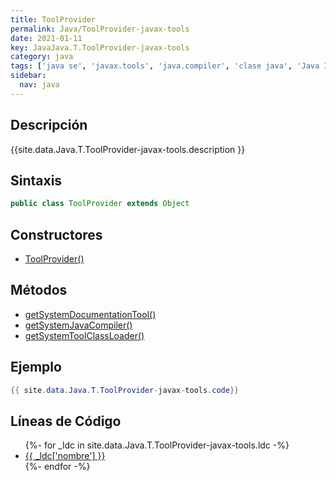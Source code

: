 ```yaml
---
title: ToolProvider
permalink: Java/ToolProvider-javax-tools
date: 2021-01-11
key: JavaJava.T.ToolProvider-javax-tools
category: java
tags: ['java se', 'javax.tools', 'java.compiler', 'clase java', 'Java 1.6']
sidebar: 
  nav: java
---
```


## Descripción
{{site.data.Java.T.ToolProvider-javax-tools.description }}

## Sintaxis
~~~java
public class ToolProvider extends Object
~~~

## Constructores
* [ToolProvider()](/Java/ToolProvider-javax-tools/ToolProvider/)

## Métodos
* [getSystemDocumentationTool()](/Java/ToolProvider-javax-tools/getSystemDocumentationTool)
* [getSystemJavaCompiler()](/Java/ToolProvider-javax-tools/getSystemJavaCompiler)
* [getSystemToolClassLoader()](/Java/ToolProvider-javax-tools/getSystemToolClassLoader)

## Ejemplo
~~~java
{{ site.data.Java.T.ToolProvider-javax-tools.code}}
~~~

## Líneas de Código
<ul>
{%- for _ldc in site.data.Java.T.ToolProvider-javax-tools.ldc -%}
   <li>
       <a href="{{_ldc['url'] }}">{{ _ldc['nombre'] }}</a>
   </li>
{%- endfor -%}
</ul>
